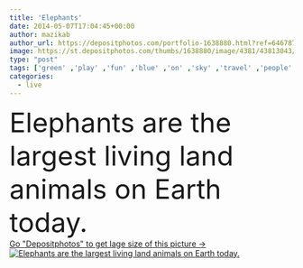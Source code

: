 ```yaml
---
title: 'Elephants'
date: 2014-05-07T17:04:45+00:00
author: mazikab
author_url: https://depositphotos.com/portfolio-1638880.html?ref=64678756
image: https://st.depositphotos.com/thumbs/1638880/image/4381/43813043/api_thumb_450.jpg?forcejpeg=true
type: "post"
tags: ['green' ,'play' ,'fun' ,'blue' ,'on' ,'sky' ,'travel' ,'people' ,'park' ,'joy' ,'nature' ,'wet' ,'water' ,'cute' ,'natural' ,'food' ,'sharp' ,'animal' ,'tree' ,'family' ,'eating' ,'funny' ,'splash' ,'elephant' ,'big' ,'mammal' ,'trunk' ,'animals' ,'wildlife' ,'tropical' ,'river' ,'lovely' ,'playing' ,'forest' ,'jungle' ,'live' ,'grey' ,'show' ,'earth' ,'tourism' ,'wild' ,'asian' ,'national' ,'land' ,'living' ,'swimming' ,'blow' ,'washing' ,'asia' ,'thailand' ]
categories: 
  - live
---
```

<div aling="center">
            <font size="60"> Elephants are the largest living land animals on Earth today.</font>   
</div>
<div>
    <a href='https://st.depositphotos.com/thumbs/1638880/image/4381/43813043/api_thumb_450.jpg?forcejpeg=true?ref=64678756' target=_blank > Go "Depositphotos" to get lage size of this picture ->
        <img href='https://st.depositphotos.com/thumbs/1638880/image/4381/43813043/api_thumb_450.jpg?forcejpeg=true?ref=64678756' src='https://st.depositphotos.com/1638880/4381/i/950/depositphotos_43813043-stock-photo-elephants.jpg?forcejpeg=true' alt='Elephants are the largest living land animals on Earth today.' >
    </a>
</div>
